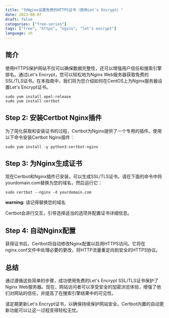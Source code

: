 ```yaml
---
title: "为Nginx设置免费的HTTPS证书（使用Let's Encrypt）"
date: 2023-08-07
draft: false
categories: ["free-series"]
tags: ["free", "https", "nginx", "let's encrypt"]
language: zh
---
```

## 简介

使用HTTPS保护网站不仅可以确保数据完整性，还可以增强用户信任和搜索引擎排名。通过Let's Encrypt，您可以轻松地为Nginx Web服务器获取免费的SSL/TLS证书。在本指南中，我们将为您介绍如何在CentOS上为Nginx服务器设置Let's Encrypt证书。
```shell
sudo yum install epel-release
sudo yum install certbot
```


## Step 2: 安装Certbot Nginx插件

为了简化获取和安装证书的过程，Certbot为Nginx提供了一个专用的插件。使用以下命令安装Certbot Nginx插件：

```shell
sudo yum install -y python3-certbot-nginx
```


## Step 3: 为Nginx生成证书

现在Certbot和Nginx插件已安装，可以生成SSL/TLS证书。请在下面的命令中将yourdomain.com替换为您的域名，然后运行它：
```shell
sudo certbot --nginx -d yourdomain.com
```
**warning:** 请记得替换您的域名


Certbot会进行交互，引导选择适当的选项并配置证书详细信息。



## Step 4: 自动Nginx配置

获得证书后，Certbot将自动修改Nginx配置以启用HTTPS访问。它将在nginx.conf文件中处理必要的更改，将HTTP流量重定向到安全的HTTPS协议。


## 总结

通过遵循这些简单的步骤，成功使用免费的Let's Encrypt SSL/TLS证书保护了Nginx Web服务器。现在，网站访问者可以享受安全的加密浏览体验，增强了他们对网站的信任，并提高了在搜索引擎结果中的可见性。

请定期更新Let's Encrypt证书，以确保持续保护网站安全。Certbot内置的自动更新功能可以让这一过程变得轻松无忧。